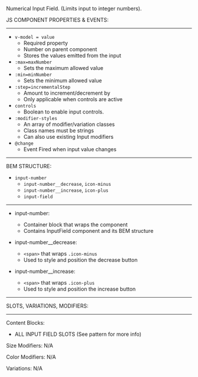 Numerical Input Field. (Limits input to integer numbers). 
 
JS COMPONENT PROPERTIES & EVENTS: 
___

* `v-model = value`
  * Required property 
  * Number on parent component   
  * Stores the values emitted from the input
* `:max=maxNumber`
  * Sets the maximum allowed value
* `:min=minNumber`
  * Sets the minimum allowed value
* `:step=incrementalStep`
  * Amount to increment/decrement by 
  * Only applicable when controls are active 
* `controls`
  * Boolean to enable input controls.   
* `:modifier-styles`
  * An array of modifier/variation classes 
  * Class names must be strings
  * Can also use existing Input modifiers 
* `@change`
  * Event Fired when input value changes  

___
BEM STRUCTURE: 
* `input-number` 
  * `input-number__decrease`, `icon-minus`
  * `input-number__increase`, `icon-plus`
  * `input-field`
 
___

* input-number: 
  * Container block that wraps the component  
  * Contains InputField component and its BEM structure 

* input-number__decrease: 
  * `<span>` that wraps `.icon-minus`
  * Used to style and position the decrease button 

* input-number__increase: 
  * `<span>` that wraps `.icon-plus`
  * Used to style and position the increase button

___
SLOTS, VARIATIONS, MODIFIERS:
___

Content Blocks: 
* ALL INPUT FIELD SLOTS (See pattern for more info) 
 
Size Modifiers: N/A 

Color Modifiers: N/A 

Variations: N/A 





